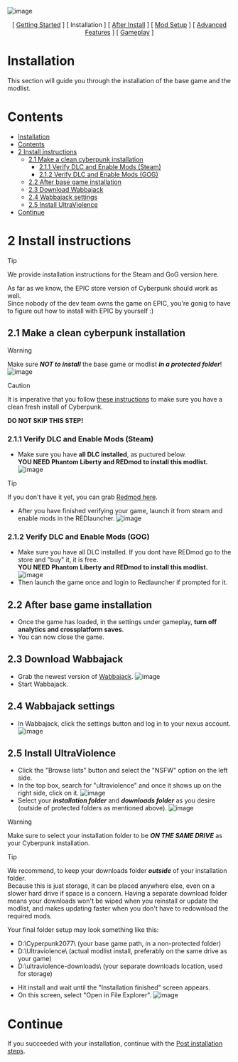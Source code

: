 ![image](img/UV_title.png)

<p align="center">
[ <a href="https://github.com/Gallahorn/Ultraviolence/blob/main/README.md">Getting Started</a> ]
[ Installation ]
[ <a href="https://github.com/Gallahorn/Ultraviolence/blob/main/PostInstall.md">After Install</a> ]
[ <a href="https://github.com/Gallahorn/Ultraviolence/blob/main/ModSetup.md">Mod Setup</a> ]
[ <a href="https://github.com/Gallahorn/Ultraviolence/blob/main/AdvancedFeatures.md">Advanced Features</a> ]
[ <a href="https://github.com/Gallahorn/Ultraviolence/blob/main/Gameplay.md">Gameplay</a> ] 
</p>

# Installation
This section will guide you through the installation of the base game and the modlist.


# Contents
- [Installation](#installation)
- [Contents](#contents)
- [2 Install instructions](#2-install-instructions)
  - [2.1 Make a clean cyberpunk installation](#21-make-a-clean-cyberpunk-installation)
    - [2.1.1 Verify DLC and Enable Mods (Steam)](#211-verify-dlc-and-enable-mods-steam)
    - [2.1.2 Verify DLC and Enable Mods (GOG)](#212-verify-dlc-and-enable-mods-gog)
  - [2.2 After base game installation](#22-after-base-game-installation)
  - [2.3 Download Wabbajack](#23-download-wabbajack)
  - [2.4 Wabbajack settings](#24-wabbajack-settings)
  - [2.5 Install UltraViolence](#25-install-ultraviolence)
- [Continue](#continue)


# 2 Install instructions
> [!TIP]
> We provide installation instructions for the Steam and GoG version here.  
> 
> As far as we know, the EPIC store version of Cyberpunk should work as well.  
> Since nobody of the dev team owns the game on EPIC, you're gonig to have to figure out how to install with EPIC by yourself :)


## 2.1 Make a clean cyberpunk installation
> [!WARNING]
> Make sure ***NOT to install*** the base game or modlist ***in a protected folder***!  
> ![image](img/installation/protectedfolders.png)

> [!CAUTION] 
> It is imperative that you follow [these instructions](https://support.cdprojektred.com/en/cyberpunk/pc/sp-technical/issue/2233/how-do-i-perform-a-clean-install-of-the-game) to make sure you have a clean fresh install of Cyberpunk.  
>
> **__DO NOT SKIP THIS STEP!__**


### 2.1.1 Verify DLC and Enable Mods (Steam)
- Make sure you have **__all DLC installed__**, as puctured below.  
**__YOU NEED Phantom Liberty and REDmod to install this modlist.__**
![image](img/installation/dlc.png)
> [!TIP]
> If you don't have it yet, you can grab [Redmod here](https://store.steampowered.com/app/2060310/Cyberpunk_2077_REDmod/).
- After you have finished verifying your game, launch it from steam and enable mods in the REDlauncher.
![image](/img/installation/enablemods.png)


### 2.1.2 Verify DLC and Enable Mods (GOG)
- Make sure you have all DLC installed.
If you dont have REDmod go to the store and "buy" it, it is free.  
**__YOU NEED Phantom Liberty and REDmod to install this modlist.__**  
![image](img/installation/gog_dlc.png)
- Then launch the game once and login to Redlauncher if prompted for it.


## 2.2 After base game installation
- Once the game has loaded, in the settings under gameplay, **__turn off analytics and crossplatform saves__**.
- You can now close the game.


## 2.3 Download Wabbajack 
- Grab the newest version of [Wabbajack](https://www.wabbajack.org/).
![image](/img/installation/wj_download.png)
- Start Wabbajack.


## 2.4 Wabbajack settings
- In Wabbajack, click the settings button and log in to your nexus account.
![image](img/installation/wj_settings.png)


## 2.5 Install UltraViolence
- Click the "Browse lists" button and select the "NSFW" option on the left side.
- In the top box, search for "ultraviolence" and once it shows up on the right side, click on it.
![image](img/installation/wj_search.png)
- Select your ***installation folder*** and ***downloads folder*** as you desire (outside of protected folders as mentioned above).
![image](img/installation/wj_install.png)

> [!WARNING]
> Make sure to select your installation folder to be ***ON THE SAME DRIVE*** as your Cyberpunk installation.

> [!TIP]
> We recommend, to keep your downloads folder ***outside*** of your installation folder.  
> Because this is just storage, it can be placed anywhere else, even on a slower hard drive if space is a concern. Having a separate download folder means your downloads won't be wiped when you reinstall or update the modlist, and makes updating faster when you don't have to redownload the required mods.  
>  
> Your final folder setup may look something like this:  
> -   D:\Cyperpunk2077\    (your base game path, in a non-protected folder)
> -   D:\Ultraviolence\    (actual modlist install, preferably on the same drive as your game)
> -   D:\ultraviolence-downloads\    (your separate downloads location, used for storage)
- Hit install and wait until the "Installation finished" screen appears.
- On this screen, select "Open in File Explorer".
![image](img/installation/wj_finished.png)


# Continue
If you succeeded with your installation, continue with the [Post installation steps](PostInstall.md).